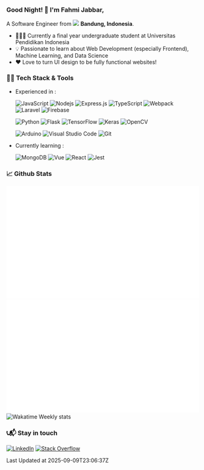 ### Good Night! 👋 I'm Fahmi Jabbar,
A Software Engineer from <img src="https://cdn-icons-png.flaticon.com/512/323/323372.png" width="13"/> <b>Bandung, Indonesia</b>. 
- 👨🏼‍🎓 Currently a final year undergraduate student at Universitas Pendidikan Indonesia
- 💡 Passionate to learn about Web Development (especially Frontend), Machine Learning, and Data Science
- ❤ Love to turn UI design to be fully functional websites!

<h3>👨‍💻 Tech Stack & Tools</h3>

- Experienced in : 
  <p>
    <img alt="JavaScript" src="https://img.shields.io/badge/javascript-%23323330.svg?style=flat&logo=javascript&logoColor=%23F7DF1E"/>
    <img alt="Nodejs" src="https://img.shields.io/badge/-Nodejs-43853d?style=flat&logo=Node.js&logoColor=white" />
    <img alt="Express.js" src="https://img.shields.io/badge/express.js-%23404d59.svg?style=flat&logo=express&logoColor=%2361DAFB"/>
    <img alt="TypeScript" src="https://img.shields.io/badge/typescript-%23007ACC.svg?style=flat&logo=typescript&logoColor=white"/>
    <img alt="Webpack" src="https://img.shields.io/badge/webpack-%238DD6F9.svg?style=flat&logo=webpack&logoColor=black"/>
    <img alt="Laravel" src="https://img.shields.io/badge/laravel-%23FF2D20.svg?style=flat&logo=laravel&logoColor=white"/>
    <img alt="Firebase" src="https://img.shields.io/badge/firebase-%23039BE5.svg?style=flat&logo=firebase"/>
  </p>
  <p>
    <img alt="Python" src="https://img.shields.io/badge/python-%2314354C.svg?style=flat&logo=python&logoColor=white"/>
    <img alt="Flask" src="https://img.shields.io/badge/flask-%23000.svg?style=flat&logo=flask&logoColor=white"/>
    <img alt="TensorFlow" src="https://img.shields.io/badge/TensorFlow-%23FF6F00.svg?style=flat&logo=TensorFlow&logoColor=white" />
    <img alt="Keras" src="https://img.shields.io/badge/Keras-%23D00000.svg?style=flat&logo=Keras&logoColor=white"/>
    <img alt="OpenCV" src="https://img.shields.io/badge/opencv-%23white.svg?style=flat&logo=opencv&logoColor=white"/>
  </p>
  <p>
    <img alt="Arduino" src="https://img.shields.io/badge/-Arduino-00979D?style=flat&logo=Arduino&logoColor=white"/>
    <img alt="Visual Studio Code" src="https://img.shields.io/badge/Visual%20Studio%20Code-0078d7.svg?style=flat&logo=visual-studio-code&logoColor=white"/>
    <img alt="Git" src="https://img.shields.io/badge/git-%23F05033.svg?style=flat&logo=git&logoColor=white"/>
  </p>
- Currently learning : 
  <p>
    <img alt="MongoDB" src="https://img.shields.io/badge/MongoDB-%234ea94b.svg?style=flat&logo=mongodb&logoColor=white"/>
    <img alt="Vue" src="https://img.shields.io/badge/vuejs-%2335495e.svg?style=flat&logo=vuedotjs&logoColor=%234FC08D"/>
    <img alt="React" src="https://img.shields.io/badge/react-%2320232a.svg?style=flat&logo=react&logoColor=%2361DAFB"/>
    <img alt="Jest" src="https://img.shields.io/badge/-jest-%23C21325?style=flat&logo=jest&logoColor=white"/>
  </p>


<h3>📈 Github Stats</h3>
<p>
  <img alt="Profile overview" src="https://raw.githubusercontent.com/fahmij8/github-stats-transparent/output/generated/overview.svg">
  <img alt="Repo languages overall" src="https://raw.githubusercontent.com/fahmij8/github-stats-transparent/output/generated/languages.svg" />
  <img alt="Wakatime Weekly stats" src="https://github-readme-stats.vercel.app/api/wakatime?username=fahmij8&layout=compact">
</p>

<h3>📞📬 Stay in touch</h3>
<p>
  <a href="https://www.linkedin.com/in/fahmijabbar/"><img alt="LinkedIn" src="https://img.shields.io/badge/linkedin-%230077B5.svg?style=flat&logo=linkedin&logoColor=white"/></a>
  <a href="https://stackoverflow.com/users/13434851/fahmi-jabbar"><img alt="Stack Overflow" src="https://img.shields.io/badge/-Stackoverflow-FE7A16?style=flat&logo=stack-overflow&logoColor=white"/></a>
</p>

Last Updated at 2025-09-09T23:06:37Z
